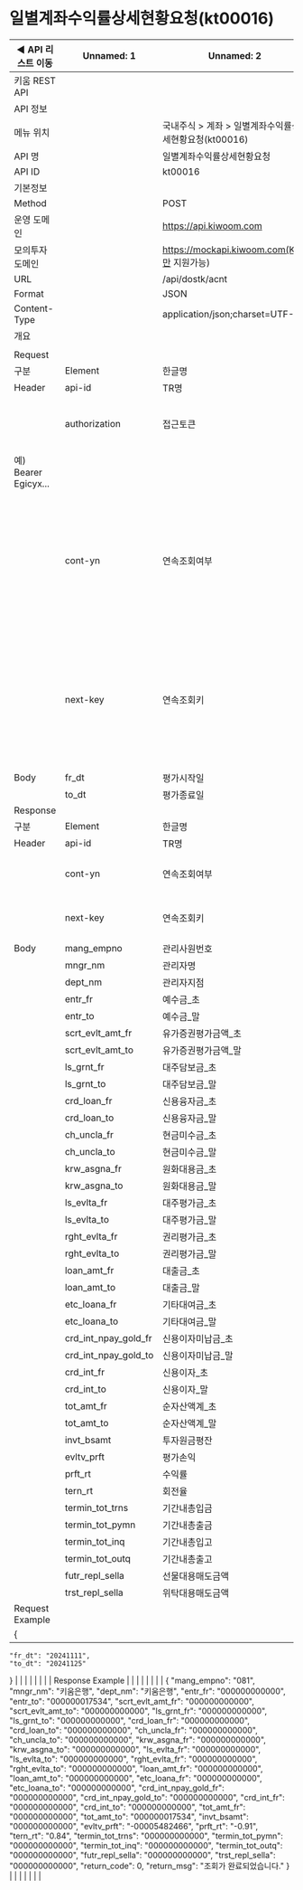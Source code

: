 # 일별계좌수익률상세현황요청(kt00016)

| ◀ API 리스트 이동 | Unnamed: 1 | Unnamed: 2 | Unnamed: 3 | Unnamed: 4 | Unnamed: 5 | Unnamed: 6 |
| --- | --- | --- | --- | --- | --- | --- |
| 키움 REST API |  |  |  |  |  |  |
| API 정보 |  |  |  |  |  |  |
| 메뉴 위치 |  | 국내주식 > 계좌 > 일별계좌수익률상세현황요청(kt00016) |  |  |  |  |
| API 명 |  | 일별계좌수익률상세현황요청 |  |  |  |  |
| API ID |  | kt00016 |  |  |  |  |
| 기본정보 |  |  |  |  |  |  |
| Method |  | POST |  |  |  |  |
| 운영 도메인 |  | https://api.kiwoom.com |  |  |  |  |
| 모의투자 도메인 |  | https://mockapi.kiwoom.com(KRX만 지원가능) |  |  |  |  |
| URL |  | /api/dostk/acnt |  |  |  |  |
| Format |  | JSON |  |  |  |  |
| Content-Type |  | application/json;charset=UTF-8 |  |  |  |  |
| 개요 |  |  |  |  |  |  |
|  |  |  |  |  |  |  |
| Request |  |  |  |  |  |  |
| 구분 | Element | 한글명 | Type | Required | Length | Description |
| Header | api-id | TR명 | String | Y | 10 |  |
|  | authorization | 접근토큰 | String | Y | 1000 | 토큰 지정시 토큰타입("Bearer") 붙혀서 호출 
 예) Bearer Egicyx... |
|  | cont-yn | 연속조회여부 | String | N | 1 | 응답 Header의 연속조회여부값이 Y일 경우 다음데이터 요청시 응답 Header의 cont-yn값 세팅 |
|  | next-key | 연속조회키 | String | N | 50 | 응답 Header의 연속조회여부값이 Y일 경우 다음데이터 요청시 응답 Header의 next-key값 세팅 |
| Body | fr_dt | 평가시작일 | String | Y | 8 |  |
|  | to_dt | 평가종료일 | String | Y | 8 |  |
| Response |  |  |  |  |  |  |
| 구분 | Element | 한글명 | Type | Required | Length | Description |
| Header | api-id | TR명 | String | Y | 10 |  |
|  | cont-yn | 연속조회여부 | String | N | 1 | 다음 데이터가 있을시 Y값 전달 |
|  | next-key | 연속조회키 | String | N | 50 | 다음 데이터가 있을시 다음 키값 전달 |
| Body | mang_empno | 관리사원번호 | String | N | 8 |  |
|  | mngr_nm | 관리자명 | String | N | 8 |  |
|  | dept_nm | 관리자지점 | String | N | 30 |  |
|  | entr_fr | 예수금_초 | String | N | 30 |  |
|  | entr_to | 예수금_말 | String | N | 12 |  |
|  | scrt_evlt_amt_fr | 유가증권평가금액_초 | String | N | 12 |  |
|  | scrt_evlt_amt_to | 유가증권평가금액_말 | String | N | 12 |  |
|  | ls_grnt_fr | 대주담보금_초 | String | N | 12 |  |
|  | ls_grnt_to | 대주담보금_말 | String | N | 12 |  |
|  | crd_loan_fr | 신용융자금_초 | String | N | 12 |  |
|  | crd_loan_to | 신용융자금_말 | String | N | 12 |  |
|  | ch_uncla_fr | 현금미수금_초 | String | N | 12 |  |
|  | ch_uncla_to | 현금미수금_말 | String | N | 12 |  |
|  | krw_asgna_fr | 원화대용금_초 | String | N | 12 |  |
|  | krw_asgna_to | 원화대용금_말 | String | N | 12 |  |
|  | ls_evlta_fr | 대주평가금_초 | String | N | 12 |  |
|  | ls_evlta_to | 대주평가금_말 | String | N | 12 |  |
|  | rght_evlta_fr | 권리평가금_초 | String | N | 12 |  |
|  | rght_evlta_to | 권리평가금_말 | String | N | 12 |  |
|  | loan_amt_fr | 대출금_초 | String | N | 12 |  |
|  | loan_amt_to | 대출금_말 | String | N | 12 |  |
|  | etc_loana_fr | 기타대여금_초 | String | N | 12 |  |
|  | etc_loana_to | 기타대여금_말 | String | N | 12 |  |
|  | crd_int_npay_gold_fr | 신용이자미납금_초 | String | N | 12 |  |
|  | crd_int_npay_gold_to | 신용이자미납금_말 | String | N | 12 |  |
|  | crd_int_fr | 신용이자_초 | String | N | 12 |  |
|  | crd_int_to | 신용이자_말 | String | N | 12 |  |
|  | tot_amt_fr | 순자산액계_초 | String | N | 12 |  |
|  | tot_amt_to | 순자산액계_말 | String | N | 12 |  |
|  | invt_bsamt | 투자원금평잔 | String | N | 12 |  |
|  | evltv_prft | 평가손익 | String | N | 12 |  |
|  | prft_rt | 수익률 | String | N | 12 |  |
|  | tern_rt | 회전율 | String | N | 12 |  |
|  | termin_tot_trns | 기간내총입금 | String | N | 12 |  |
|  | termin_tot_pymn | 기간내총출금 | String | N | 12 |  |
|  | termin_tot_inq | 기간내총입고 | String | N | 12 |  |
|  | termin_tot_outq | 기간내총출고 | String | N | 12 |  |
|  | futr_repl_sella | 선물대용매도금액 | String | N | 12 |  |
|  | trst_repl_sella | 위탁대용매도금액 | String | N | 12 |  |
| Request Example |  |  |  |  |  |  |
| {
    "fr_dt": "20241111",
    "to_dt": "20241125"
} |  |  |  |  |  |  |
| Response Example |  |  |  |  |  |  |
| {
    "mang_empno": "081",
    "mngr_nm": "키움은행",
    "dept_nm": "키움은행",
    "entr_fr": "000000000000",
    "entr_to": "000000017534",
    "scrt_evlt_amt_fr": "000000000000",
    "scrt_evlt_amt_to": "000000000000",
    "ls_grnt_fr": "000000000000",
    "ls_grnt_to": "000000000000",
    "crd_loan_fr": "000000000000",
    "crd_loan_to": "000000000000",
    "ch_uncla_fr": "000000000000",
    "ch_uncla_to": "000000000000",
    "krw_asgna_fr": "000000000000",
    "krw_asgna_to": "000000000000",
    "ls_evlta_fr": "000000000000",
    "ls_evlta_to": "000000000000",
    "rght_evlta_fr": "000000000000",
    "rght_evlta_to": "000000000000",
    "loan_amt_fr": "000000000000",
    "loan_amt_to": "000000000000",
    "etc_loana_fr": "000000000000",
    "etc_loana_to": "000000000000",
    "crd_int_npay_gold_fr": "000000000000",
    "crd_int_npay_gold_to": "000000000000",
    "crd_int_fr": "000000000000",
    "crd_int_to": "000000000000",
    "tot_amt_fr": "000000000000",
    "tot_amt_to": "000000017534",
    "invt_bsamt": "000000000000",
    "evltv_prft": "-00005482466",
    "prft_rt": "-0.91",
    "tern_rt": "0.84",
    "termin_tot_trns": "000000000000",
    "termin_tot_pymn": "000000000000",
    "termin_tot_inq": "000000000000",
    "termin_tot_outq": "000000000000",
    "futr_repl_sella": "000000000000",
    "trst_repl_sella": "000000000000",
    "return_code": 0,
    "return_msg": "조회가 완료되었습니다."
} |  |  |  |  |  |  |
